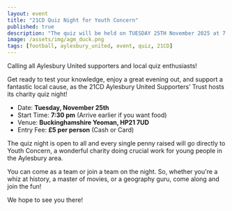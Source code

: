 ```yaml
---
layout: event
title: "21CD Quiz Night for Youth Concern"
published: true
description: "The quiz will be held on TUESDAY 25TH November 2025 at 7:30 PM"
image: /assets/img/agm_duck.png
tags: [football, aylesbury_united, event, quiz, 21CD]
---
```

Calling all Aylesbury United supporters and local quiz enthusiasts!

Get ready to test your knowledge, enjoy a great evening out, and support a fantastic local cause, as the 21CD Aylesbury United Supporters’ Trust hosts its charity quiz night!

* Date: **Tuesday, November 25th**
* Start Time: **7:30 pm** (Arrive earlier if you want food)
* Venue: **Buckinghamshire Yeoman, HP21 7UD**
* Entry Fee: **£5 per person** (Cash or Card)

The quiz night is open to all and every single penny raised will go directly to Youth Concern, a wonderful charity doing crucial work for young people in the Aylesbury area.

You can come as a team or join a team on the night. So, whether you're a whiz at history, a master of movies, or a geography guru, come along and join the fun!

We hope to see you there!
